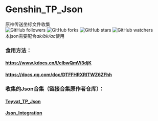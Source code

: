 # Genshin_TP_Json
原神传送坐标文件收集  
![GitHub followers](https://img.shields.io/github/followers/zheng327.svg?style=social)
![GitHub forks](https://img.shields.io/github/forks/zheng327/zheng327.github.io.svg?style=social)
![GitHub stars](https://img.shields.io/github/stars/zheng327/zheng327.github.io.svg?style=social)
![GitHub watchers](https://img.shields.io/github/watchers/zheng327/zheng327.github.io.svg?style=social)  
本json需要配合*ak/bk/ac*使用  
### 食用方法：  
#### https://www.kdocs.cn/l/clbwQmVi3djK  
#### https://docs.qq.com/doc/DTFFHRXRlTWZ6ZFhh  
### 收集的Json合集（链接合集原作者仓库）：  
#### [Teyvat_TP_Json](https://github.com/chiqingsan/Teyvat_TP_Json)   
#### [Json_Integration](https://github.com/Xcating/Json_Integration)  

